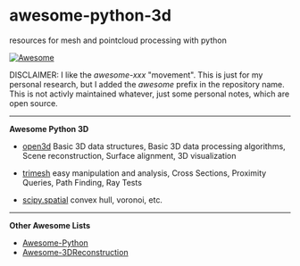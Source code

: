 # awesome-python-3d
resources for mesh and pointcloud processing with python


[![Awesome](https://awesome.re/badge.svg)](https://awesome.re)


DISCLAIMER: I like the _awesome-xxx_ "movement". This is just for my personal research, but I added the _awesome_ prefix in the repository name. This is not activly maintained whatever, just some personal notes, which are open source.



______________________________________________________________________________________________________________

**Awesome Python 3D**

* [open3d](https://github.com/IntelVCL/Open3D) Basic 3D data structures, Basic 3D data processing algorithms, Scene reconstruction, Surface alignment, 3D visualization

* [trimesh](https://github.com/mikedh/trimesh) easy manipulation and analysis, Cross Sections, Proximity Queries, Path Finding, Ray Tests

* [scipy.spatial](https://docs.scipy.org/doc/scipy/reference/spatial.html) convex hull, voronoi, etc.

___________________________________________________________________________________________________________

**Other Awesome Lists**

* [Awesome-Python](https://github.com/vinta/awesome-python)
* [Awesome-3DReconstruction](https://github.com/openMVG/awesome_3DReconstruction_list)
